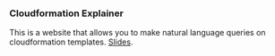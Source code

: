 ### Cloudformation Explainer
This is a website that allows you to make natural language queries on cloudformation templates. [Slides](https://docs.google.com/presentation/d/1aYDXcShTj4JRMdV_d04YNSJ9R3hgiafo7m1lCbnqsFE/edit?usp=sharing).
